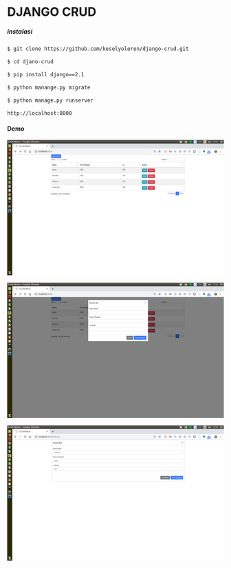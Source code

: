 # DJANGO CRUD

##### instalasi
```
$ git clone https://github.com/keselyoleren/django-crud.git
```
```
$ cd djano-crud
```
```
$ pip install django==2.1
```
```
$ python manange.py migrate
```
```
$ python manage.py runserver
```
```
http://localhost:8000
```
#### Demo



![alt text](https://github.com/keselyoleren/django-crud/blob/master/media/Screenshot%20from%202019-07-01%2020-56-17.png)

![alt text](https://github.com/keselyoleren/django-crud/blob/master/media/Screenshot%20from%202019-07-01%2020-56-38.png)

![alt_text](https://github.com/keselyoleren/django-crud/blob/master/media/Screenshot%20from%202019-07-01%2020-56-48.png)
